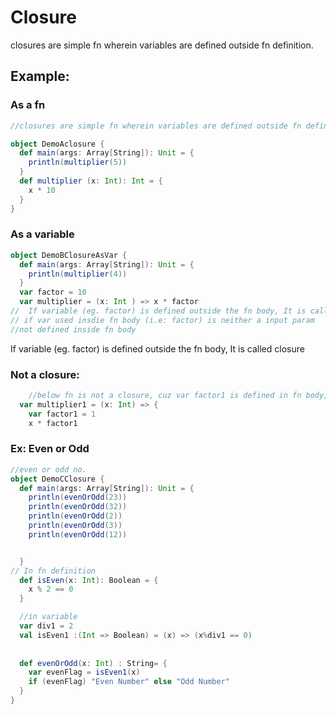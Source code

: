 # Closure
closures are simple fn wherein variables are defined outside fn definition.
## Example:
### As a fn
```scala
//closures are simple fn wherein variables are defined outside fn definition.

object DemoAclosure {
  def main(args: Array[String]): Unit = {
    println(multiplier(5))
  }
  def multiplier (x: Int): Int = {
    x * 10
  }
}
```
### As a variable
```scala
object DemoBClosureAsVar {
  def main(args: Array[String]): Unit = {
    println(multiplier(4))
  }
  var factor = 10
  var multiplier = (x: Int ) => x * factor
//  If variable (eg. factor) is defined outside the fn body, It is called closure
// if var used insdie fn body (i.e: factor) is neither a input param 
//not defined inside fn body

```
If variable (eg. factor) is defined outside the fn body, It is called closure

### Not a closure:
```scala
    //below fn is not a closure, cuz var factor1 is defined in fn body, not outside of fn.
  var multiplier1 = (x: Int) => {
    var factor1 = 1
    x * factor1
```
### Ex: Even or Odd 
```scala
//even or odd no.
object DemoCClosure {
  def main(args: Array[String]): Unit = {
    println(evenOrOdd(23))
    println(evenOrOdd(32))
    println(evenOrOdd(2))
    println(evenOrOdd(3))
    println(evenOrOdd(12))


  }
// In fn definition
  def isEven(x: Int): Boolean = {
    x % 2 == 0
  }

  //in variable
  var div1 = 2
  val isEven1 :(Int => Boolean) = (x) => (x%div1 == 0)
  
  
  def evenOrOdd(x: Int) : String= {
    var evenFlag = isEven1(x)
    if (evenFlag) "Even Number" else "Odd Number"
  }
}

```
